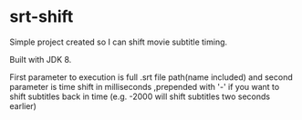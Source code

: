 # srt-shift

Simple project created so I can shift movie subtitle timing. 

Built with JDK 8.

First parameter to execution is full .srt file path(name included) and second parameter is time shift in milliseconds ,prepended with '-' if you want to shift subtitles back in time (e.g. -2000 will shift subtitles two seconds earlier)
